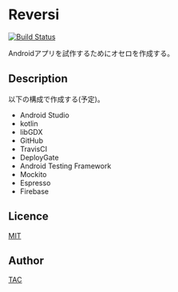 Reversi
=======

[![Build Status](https://travis-ci.org/TAC/Reversi.svg?branch=master)](https://travis-ci.org/TAC/Reversi)

Androidアプリを試作するためにオセロを作成する。

## Description

以下の構成で作成する(予定)。

* Android Studio
* kotlin
* libGDX
* GitHub
* TravisCI
* DeployGate
* Android Testing Framework
* Mockito
* Espresso
* Firebase

## Licence

[MIT](https://github.com/TAC/Reversi/blob/master/LICENSE)

## Author

[TAC](https://github.com/TAC)
